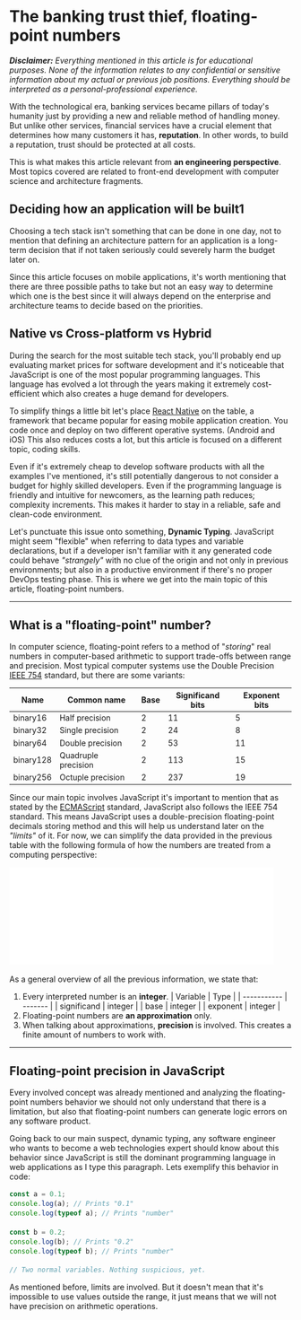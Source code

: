 <!--
   AUTHOR=Kelly
   COMPLEXITY=3
   CATEGORY=SoftwareArchitecture
   LAST_MODIFIED=2022-08-22
   KEYWORDS=JavaScript,MobileBanking,FrontEnd
-->

# The banking trust thief, floating-point numbers

***Disclaimer:** Everything mentioned in this article is for educational purposes. None of the information relates to any confidential or sensitive information about my actual or previous job positions. Everything should be interpreted as a personal-professional experience.*

With the technological era, banking services became pillars of today's humanity just by providing a new and reliable method of handling money. But unlike other services, financial services have a crucial element that determines how many customers it has, **reputation**. In other words, to build a reputation, trust should be protected at all costs.

This is what makes this article relevant from **an engineering perspective**. Most topics covered are related to front-end development with computer science and architecture fragments.

## Deciding how an application will be built1

Choosing a tech stack isn't something that can be done in one day, not to mention that defining an architecture pattern for an application is a long-term decision that if not taken seriously could severely harm the budget later on.

Since this article focuses on mobile applications, it's worth mentioning that there are three possible paths to take but not an easy way to determine which one is the best since it will always depend on the enterprise and architecture teams to decide based on the priorities.

## Native vs Cross-platform vs Hybrid

During the search for the most suitable tech stack, you'll probably end up evaluating market prices for software development and it's noticeable that JavaScript is one of the most popular programming languages. This language has evolved a lot through the years making it extremely cost-efficient which also creates a huge demand for developers.

To simplify things a little bit let's place [React Native](https://reactnative.dev/) on the table, a framework that became popular for easing mobile application creation. You code once and deploy on two different operative systems. (Android and iOS) This also reduces costs a lot, but this article is focused on a different topic, coding skills.

Even if it's extremely cheap to develop software products with all the examples I've mentioned, it's still potentially dangerous to not consider a budget for highly skilled developers. Even if the programming language is friendly and intuitive for newcomers, as the learning path reduces; complexity increments. This makes it harder to stay in a reliable, safe and clean-code environment.

Let's punctuate this issue onto something, **Dynamic Typing**. JavaScript might seem "flexible" when referring to data types and variable declarations, but if a developer isn't familiar with it any generated code could behave *"strangely"* with no clue of the origin and not only in previous environments; but also in a productive environment if there's no proper DevOps testing phase. This is where we get into the main topic of this article, floating-point numbers.

---

## What is a "floating-point" number?

In computer science, floating-point refers to a method of "*storing*" real numbers in computer-based arithmetic to support trade-offs between range and precision. Most typical computer systems use the Double Precision [IEEE 754](https://wikipedia.org/wiki/IEEE_754) standard, but there are some variants:

| Name      | Common name         | Base | Significand bits | Exponent bits |
| --------- | ------------------- | ---- | ---------------- | ------------- |
| binary16  | Half precision      | 2    | 11               | 5             |
| binary32  | Single precision    | 2    | 24               | 8             |
| binary64  | Double precision    | 2    | 53               | 11            |
| binary128 | Quadruple precision | 2    | 113              | 15            |
| binary256 | Octuple precision   | 2    | 237              | 19            |

Since our main topic involves JavaScript it's important to mention that as stated by the [ECMAScript](https://www.ecma-international.org/technical-committees/tc39/) standard, JavaScript also follows the IEEE 754 standard. This means JavaScript uses a double-precision floating-point decimals storing method and this will help us understand later on the *"limits"* of it. For now, we can simplify the data provided in the previous table with the following formula of how the numbers are treated from a computing perspective:

![Floating-point formula example](/assets/floating-point-formula-example-white.png)

As a general overview of all the previous information, we state that:

1. Every interpreted number is an **integer**.
   | Variable    | Type    |
   | ----------- | ------- |
   | significand | integer |
   | base        | integer |
   | exponent    | integer |
2. Floating-point numbers are **an approximation** only.
3. When talking about approximations, **precision** is involved. This creates a finite amount of numbers to work with.

---

## Floating-point precision in JavaScript

Every involved concept was already mentioned and analyzing the floating-point numbers behavior we should not only understand that there is a limitation, but also that floating-point numbers can generate logic errors on any software product.

Going back to our main suspect, dynamic typing, any software engineer who wants to become a web technologies expert should know about this behavior since JavaScript is still the dominant programming language in web applications as I type this paragraph. Lets exemplify this behavior in code:

```javascript
const a = 0.1;
console.log(a); // Prints "0.1"
console.log(typeof a); // Prints "number"

const b = 0.2;
console.log(b); // Prints "0.2"
console.log(typeof b); // Prints "number"

// Two normal variables. Nothing suspicious, yet.
```

As mentioned before, limits are involved. But it doesn't mean that it's impossible to use values outside the range, it just means that we will not have precision on arithmetic operations.
